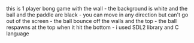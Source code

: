 this is 1 player bong game with the wall - 
the background is white and the ball and the paddle are black -
you can move in any direction but can't go out of the screen -
the ball bounce off the walls and the top -
the ball respawns at the top when it hit the bottom -
i used SDL2 library and C language
